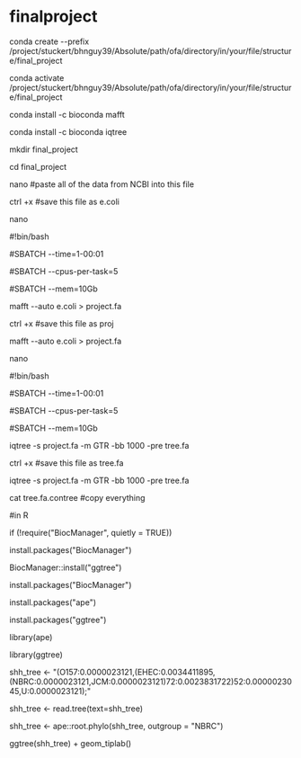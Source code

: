 # finalproject
conda create --prefix /project/stuckert/bhnguy39/Absolute/path/ofa/directory/in/your/file/structure/final_project



conda activate /project/stuckert/bhnguy39/Absolute/path/ofa/directory/in/your/file/structure/final_project

conda install -c bioconda mafft


conda install -c bioconda iqtree


mkdir final_project


cd final_project



nano #paste all of the data from NCBI into this file


ctrl +x #save this file as e.coli


nano 

#!bin/bash

#SBATCH --time=1-00:01

#SBATCH --cpus-per-task=5

#SBATCH --mem=10Gb

mafft --auto e.coli > project.fa

ctrl +x #save this file as proj

mafft --auto e.coli > project.fa 



nano 

#!bin/bash

#SBATCH --time=1-00:01

#SBATCH --cpus-per-task=5

#SBATCH --mem=10Gb

iqtree -s project.fa -m GTR -bb 1000 -pre tree.fa

ctrl +x #save this file as tree.fa

iqtree -s project.fa -m GTR -bb 1000 -pre tree.fa 


cat tree.fa.contree #copy everything

#in R

if (!require("BiocManager", quietly = TRUE))

  install.packages("BiocManager")
  
BiocManager::install("ggtree")


install.packages("BiocManager")


install.packages("ape") 

install.packages("ggtree") 

library(ape)

library(ggtree)

shh_tree <- "(O157:0.0000023121,(EHEC:0.0034411895,(NBRC:0.0000023121,JCM:0.0000023121)72:0.0023831722)52:0.0000023045,U:0.0000023121);"


shh_tree <- read.tree(text=shh_tree)

shh_tree <- ape::root.phylo(shh_tree, outgroup = "NBRC")

ggtree(shh_tree) + geom_tiplab()
